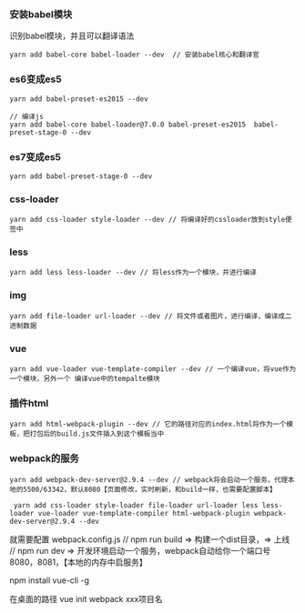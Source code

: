 

### 安装babel模块

识别babel模块，并且可以翻译语法
```
yarn add babel-core babel-loader --dev  // 安装babel核心和翻译官
```

### es6变成es5 
```
yarn add babel-preset-es2015 --dev 
```

```
// 编译js
yarn add babel-core babel-loader@7.0.0 babel-preset-es2015  babel-preset-stage-0 --dev
```

### es7变成es5
```
yarn add babel-preset-stage-0 --dev 
```

### css-loader

```
yarn add css-loader style-loader --dev // 将编译好的cssloader放到style便签中
```

### less 

```
yarn add less less-loader --dev // 将less作为一个模块，并进行编译
```

### img
```
yarn add file-loader url-loader --dev // 将文件或者图片，进行编译，编译成二进制数据
```

### vue
```
yarn add vue-loader vue-template-compiler --dev // 一个编译vue，将vue作为一个模块，另外一个 编译vue中的tempalte模块
```

### 插件html
```
yarn add html-webpack-plugin --dev // 它的路径对应的index.html将作为一个模板，把打包后的build.js文件插入到这个模板当中
```

### webpack的服务

```
yarn add webpack-dev-server@2.9.4 --dev // webpack将会启动一个服务，代理本地的5500/63342，默认8080【页面修改，实时刷新，和build一样，也需要配置脚本】
```

```
 yarn add css-loader style-loader file-loader url-loader less less-loader vue-loader vue-template-compiler html-webpack-plugin webpack-dev-server@2.9.4 --dev
```


就需要配置 webpack.config.js
// npm run build => 构建一个dist目录，=> 上线
// npm run dev  =>  开发环境启动一个服务，webpack自动给你一个端口号8080，8081，【本地的内存中启服务】



npm install vue-cli -g 

在桌面的路径
vue init webpack xxx项目名